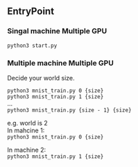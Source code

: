 ## EntryPoint
### Singal machine Multiple GPU
`python3 start.py`

### Multiple machine Multiple GPU
Decide your world size.

`python3 mnist_train.py 0 {size}`  
`python3 mnist_train.py 1 {size}`  
...  
`python3 mnist_train.py {size - 1} {size}`

e.g. world is 2  
In mahcine 1:  
`python3 mnist_train.py 0 {size}`

In machine 2:  
`python3 mnist_train.py 1 {size}`